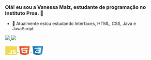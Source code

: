 ### Olá! eu sou a Vanessa Maiz, estudante de programação no Instituto Proa. 💙

- 🌱 Atualmente estou estudando Interfaces, HTML, CSS, Java e JavaScript.
<div> 
<a href="https://github.com/vanessamaiz">
<img loading="lazy" height="180em" src="https://github-readme-stats.vercel.app/api/top-langs/?username=vanessamaiz&layout=compact&langs_count=7&theme=dracula"/> 
<img loading="lazy" height="180em" src="https://github-readme-stats.vercel.app/api?username=vanessamaiz&show_icons=true&theme=dracula&include_all_commits=true&count_private=true"/> 
</div>

<div style="display: inline_block"><br>
	<img align="center" alt="Van-Js" height="30" width="40" src="https://raw.githubusercontent.com/devicons/devicon/master/icons/javascript/javascript-plain.svg">
  <img align="center" alt="Van-HTML" height="30" width="40" src="https://raw.githubusercontent.com/devicons/devicon/master/icons/html5/html5-original.svg">
  <img align="center" alt="Van-CSS" height="30" width="40" src="https://raw.githubusercontent.com/devicons/devicon/master/icons/css3/css3-original.svg">
</div>

